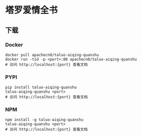 # 塔罗爱情全书

## 下载

### Docker

```
docker pull apachecn0/taluo-aiqing-quanshu
docker run -tid -p <port>:80 apachecn0/taluo-aiqing-quanshu
# 访问 http://localhost:{port} 查看文档
```

### PYPI

```
pip install taluo-aiqing-quanshu
taluo-aiqing-quanshu <port>
# 访问 http://localhost:{port} 查看文档
```

### NPM

```
npm install -g taluo-aiqing-quanshu
taluo-aiqing-quanshu <port>
# 访问 http://localhost:{port} 查看文档
```